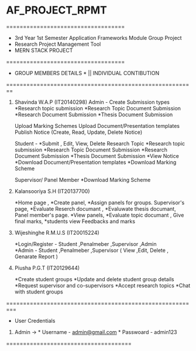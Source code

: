 # AF_PROJECT_RPMT
===================================

* 3rd Year 1st Semester Application Frameworks Module Group Project 
* Research Project Management Tool 
* MERN STACK PROJECT 

===================================

* GROUP MEMBERS DETAILS * || INDIVIDUAL CONTIBUTION

========================================================

1. Shavinda W.A.P (IT20140298) 
      Admin - Create Submission types 
                  *Research topic submission
                  *Research Topic Document Submission
                  *Research Document Submission
                  *Thesis Document Submission
                  
      Upload Marking Schemes
      Upload Document/Presentation templates
      Publish Notice (Create, Read, Update, Delete Notice)
               
      Student -
                  *Submit , Edit, View, Delete Research Topic
                  *Research topic submission
                  *Research Topic Document Submission
                  *Research Document Submission
                  *Thesis Document Submission
                  *View Notice
                  *Download Document/Presentation templates
                  *Download Marking Scheme
                  
      Supervisor/ Panel Member
                  *Download Marking Scheme
                           
      
3. Kalansooriya S.H (IT20137700)

      *Home page , 
      *Create panel, 
      *Assign panels for groups. Supervisor's page,
      *Evaluate Reserch documant ,
      *Evaluwate thesis documant, Panel member's page.
      *View panels, 
      *Evaluate topic documant , Give final marks, 
      *students view Feedbacks and marks
        
4. Wijeshinghe R.M.U.S (IT20015224) 
  
      *Login/Register - Student ,Penalmeber ,Supervisor ,Admin  
      *Admin - Student ,Penalmeber ,Supervisor ( View ,Edit, Delete , Genarate Report )     

4. Piusha P.G.T (IT20129644)
      
      *Create student groups
      *Update and delete student group details
      *Request supervisor and co-supervisors
      *Accept research topics
      *Chat with student groups 

=========================================================

* User Credentials

1. Admin -> 
       * Username - admin@gmail.com 
       * Passwoard - admin123

=====================================
